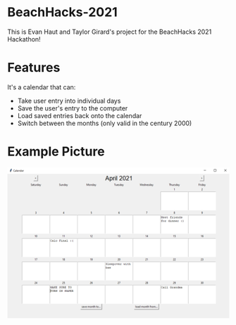 # BeachHacks-2021
This is Evan Haut and Taylor Girard's project for the BeachHacks 2021 Hackathon!

# Features
It's a calendar that can:
* Take user entry into individual days
* Save the user's entry to the computer
* Load saved entries back onto the calendar
* Switch between the months (only valid in the century 2000)

# Example Picture
![Example](/ExampleImages/CalendarExample.PNG)
